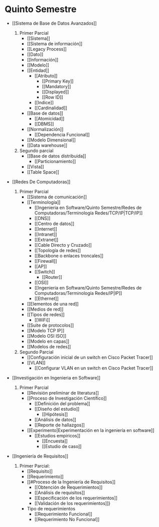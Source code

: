 # Quinto Semestre
- [[Sistema de Base de Datos Avanzados]]
	1. Primer Parcial
		- [[Sistema]] 
		- [[Sistema de información]]
		- [[Legacy Process]]
		- [[Dato]]
		- [[Información]]
		- [[Modelo]] 
		- [[Entidad]]
			- [[Atributo]]
				- [[Primary Key]]
				- [[Mandatory]]
				- [[Displayed]]
				- [[Row ID]]
			- [[Indice]]
			- [[Cardinalidad]]
		- [[Base de datos]]
			- [[Atomicidad]]
			- [[DBMS]]
		- [[Normalización]]
			- [[Dependencia Funcional]]
		- [[Modelo Dimensional]]
		- [[Data warehouse]]
	2. Segundo parcial
		- [[Base de datos distribuida]]
			- [[Particionamiento]]
		- [[Vista]]
		- [[Table Space]]

- [[Redes De Computadoras]]
	1. Primer Parcial
		- [[Sistema de comunicación]]
		- [[Terminología]]
			- [[Ingenieria en Software/Quinto Semestre/Redes de Computadoras/Terminología Redes/TCP/IP|TCP/IP]]
			- [[DNS]]
			- [[Centro de datos]]
			- [[Internet]]
			- [[Intranet]]
			- [[Extranet]]
			- [[Cable Directo y Cruzado]]
			- [[Topología de redes]]
			- [[Backbone o enlaces troncales]]
			- [[Firewall]]
			- [[AP]]
			- [[Switch]]
				- [[Router]]
			- [[OSI]]
			- [[Ingenieria en Software/Quinto Semestre/Redes de Computadoras/Terminología Redes/IP|IP]]
			- [[Ethernet]]
		- [[Elementos de una red]]
		- [[Medios de red]]
		- [[Tipos de redes]]
			- [[WiFi]]
		- [[Suite de protocolos]]
		- [[Modelo TCP IP]]
		- [[Modelo OSI ISO]]
		- [[Modelo en capas]]
		- [[Modelos de redes]]
	2. Segundo Parcial
		- [[Configuración inicial de un switch en Cisco Packet Tracer]]
		- [[VLAN]]
			- [[Configurar VLAN en un switch en Cisco Packet Tracer]]

- [[Investigación en Ingenieria en Software]]
	1. Primer Parcial
		- [[Revisión preliminar de literatura]]
		- [[Proceso de Investigación Científico]] 
			- [[Definición del problema]]
			- [[Diseño del estudio]]
				- [[Hipótesis]]
			- [[Análisis de datos]]
			- [[Reporte de hallazgos]]
		- [[Experimento|Experimentación en la ingeniería en software]]
			- [[Estudios empiricos]]
				- [[Encuesta]]
				- [[Estudio de caso]]

- [[Ingeniería de Requisitos]]
	1. Primer Parcial:
		- [[Requisito]]
		- [[Requerimiento]]
		- [[#Proceso de la Ingeniería de Requisitos]]
			- [[Obtención de Requerimientos]]
			- [[Análisis de requisitos]]
			- [[Especificación de los requerimientos]]
			- [[Validación de los requerimientos]]}
		- Tipo de requerimientos
			- [[Requerimiento Funcional]]
			- [[Requerimiento No Funcional]]